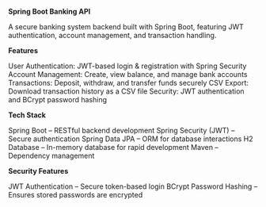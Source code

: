 **Spring Boot Banking API**

A secure banking system backend built with Spring Boot, featuring JWT authentication, account management, and transaction handling.

**Features**

 User Authentication: JWT-based login & registration with Spring Security
 Account Management: Create, view balance, and manage bank accounts
 Transactions: Deposit, withdraw, and transfer funds securely
 CSV Export: Download transaction history as a CSV file
 Security: JWT authentication and BCrypt password hashing

**Tech Stack**

 Spring Boot – RESTful backend development
 Spring Security (JWT) – Secure authentication
 Spring Data JPA – ORM for database interactions
 H2 Database – In-memory database for rapid development
 Maven – Dependency management

**Security Features**

 JWT Authentication – Secure token-based login
 BCrypt Password Hashing – Ensures stored passwords are encrypted
